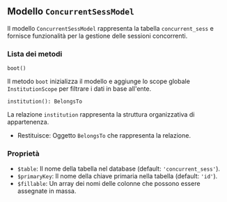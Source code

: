 ## Modello `ConcurrentSessModel`

Il modello `ConcurrentSessModel` rappresenta la tabella `concurrent_sess` e fornisce funzionalità per la gestione delle sessioni concorrenti.

### Lista dei metodi

```
boot()
```

Il metodo `boot` inizializza il modello e aggiunge lo scope globale `InstitutionScope` per filtrare i dati in base all'ente.

```
institution(): BelongsTo
```

La relazione `institution` rappresenta la struttura organizzativa di appartenenza.

* Restituisce: Oggetto `BelongsTo` che rappresenta la relazione.

### Proprietà

* `$table`: Il nome della tabella nel database (default: `'concurrent_sess'`).
* `$primaryKey`: Il nome della chiave primaria nella tabella (default: `'id'`).
* `$fillable`: Un array dei nomi delle colonne che possono essere assegnate in massa.
